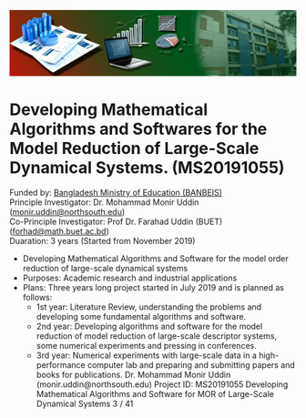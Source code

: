 ![Image 1](https://github.com/uddinmonir/BANBEIS_PROJECT/blob/main/pic/Banner_2-1-pmyoyhkz90l427foormznbvxuvr54ur77azh04cuc8.jpg)
# Developing Mathematical Algorithms and Softwares for the Model Reduction of Large-Scale Dynamical Systems. (MS20191055) 
Funded by: <a href="http://www.banbeis.gov.bd/">Bangladesh Ministry of Education (BANBEIS)</a> </br>
Principle Investigator: Dr. Mohammad Monir Uddin (monir.uddin@northsouth.edu)</br>
Co-Principle Investigator: Prof Dr. Farahad Uddin (BUET) (forhad@math.buet.ac.bd)</br>
Duaration: 3 years (Started from November 2019)</br>

<ul>
  <li>Developing Mathematical Algorithms and Software for the
model order reduction of large-scale dynamical systems</li>
  <li>Purposes: Academic research and industrial applications</li>
  <li>
    Plans: Three years long project started in July 2019 and is
planned as follows:
    <ul>
      <li>1st year: Literature Review, understanding the problems
and developing some fundamental algorithms and software.</li>
      <li>2nd year: Developing algorithms and software for the
model reduction of model reduction of large-scale descriptor
systems, some numerical experiments and pressing in
conferences.</li>
      <li>3rd year: Numerical experiments with large-scale data in a
high-performance computer lab and preparing and
submitting papers and books for publications.
Dr. Mohammad Monir Uddin (monir.uddin@northsouth.edu) Project ID: MS20191055
Developing Mathematical Algorithms and Software for MOR of Large-Scale Dynamical Systems 3 / 41
</li>
    </ul>
  </li>
</ul>
